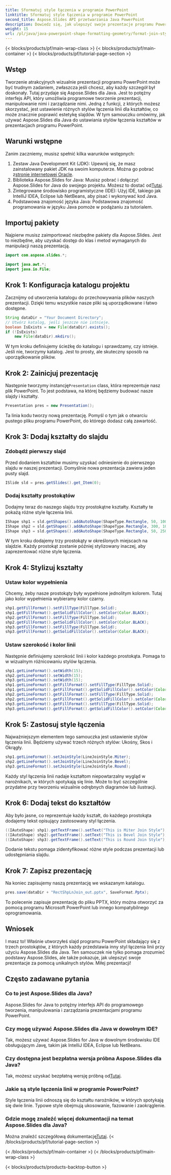 ```yaml
---
title: Sformatuj style łączenia w programie PowerPoint
linktitle: Sformatuj style łączenia w programie PowerPoint
second_title: Aspose.Slides API przetwarzania Java PowerPoint
description: Dowiedz się, jak ulepszyć swoje prezentacje programu PowerPoint, ustawiając różne style łączenia linii dla kształtów za pomocą Aspose.Slides dla Java. Postępuj zgodnie z naszym przewodnikiem krok po kroku.
weight: 15
url: /pl/java/java-powerpoint-shape-formatting-geometry/format-join-styles-powerpoint/
---
```


{< blocks/products/pf/main-wrap-class >}
{< blocks/products/pf/main-container >}
{< blocks/products/pf/tutorial-page-section >}

## Wstęp
Tworzenie atrakcyjnych wizualnie prezentacji programu PowerPoint może być trudnym zadaniem, zwłaszcza jeśli chcesz, aby każdy szczegół był doskonały. Tutaj przydaje się Aspose.Slides dla Java. Jest to potężny interfejs API, który umożliwia programowe tworzenie prezentacji, manipulowanie nimi i zarządzanie nimi. Jedną z funkcji, z których możesz skorzystać, jest ustawienie różnych stylów łączenia linii dla kształtów, co może znacznie poprawić estetykę slajdów. W tym samouczku omówimy, jak używać Aspose.Slides dla Java do ustawiania stylów łączenia kształtów w prezentacjach programu PowerPoint. 
## Warunki wstępne
Zanim zaczniemy, musisz spełnić kilka warunków wstępnych:
1.  Zestaw Java Development Kit (JDK): Upewnij się, że masz zainstalowany pakiet JDK na swoim komputerze. Można go pobrać z[stronie internetowej Oracle](https://www.oracle.com/java/technologies/javase-jdk11-downloads.html).
2.  Biblioteka Aspose.Slides for Java: Musisz pobrać i dołączyć Aspose.Slides for Java do swojego projektu. Możesz to dostać od[Tutaj](https://releases.aspose.com/slides/java/).
3. Zintegrowane środowisko programistyczne (IDE): Użyj IDE, takiego jak IntelliJ IDEA, Eclipse lub NetBeans, aby pisać i wykonywać kod Java.
4. Podstawowa znajomość języka Java: Podstawowa znajomość programowania w języku Java pomoże w podążaniu za tutorialem.
## Importuj pakiety
Najpierw musisz zaimportować niezbędne pakiety dla Aspose.Slides. Jest to niezbędne, aby uzyskać dostęp do klas i metod wymaganych do manipulacji naszą prezentacją.
```java
import com.aspose.slides.*;

import java.awt.*;
import java.io.File;
```
## Krok 1: Konfiguracja katalogu projektu
Zacznijmy od utworzenia katalogu do przechowywania plików naszych prezentacji. Dzięki temu wszystkie nasze pliki są uporządkowane i łatwo dostępne.
```java
String dataDir = "Your Document Directory";
// Utwórz katalog, jeśli jeszcze nie istnieje.
boolean IsExists = new File(dataDir).exists();
if (!IsExists)
    new File(dataDir).mkdirs();
```
W tym kroku definiujemy ścieżkę do katalogu i sprawdzamy, czy istnieje. Jeśli nie, tworzymy katalog. Jest to prosty, ale skuteczny sposób na uporządkowanie plików.
## Krok 2: Zainicjuj prezentację
 Następnie tworzymy instancję`Presentation` class, która reprezentuje nasz plik PowerPoint. To jest podstawa, na której będziemy budować nasze slajdy i kształty.
```java
Presentation pres = new Presentation();
```
Ta linia kodu tworzy nową prezentację. Pomyśl o tym jak o otwarciu pustego pliku programu PowerPoint, do którego dodasz całą zawartość.
## Krok 3: Dodaj kształty do slajdu
### Zdobądź pierwszy slajd
Przed dodaniem kształtów musimy uzyskać odniesienie do pierwszego slajdu w naszej prezentacji. Domyślnie nowa prezentacja zawiera jeden pusty slajd.
```java
ISlide sld = pres.getSlides().get_Item(0);
```
### Dodaj kształty prostokątów
Dodajmy teraz do naszego slajdu trzy prostokątne kształty. Kształty te pokażą różne style łączenia linii.
```java
IShape shp1 = sld.getShapes().addAutoShape(ShapeType.Rectangle, 50, 100, 150, 75);
IShape shp2 = sld.getShapes().addAutoShape(ShapeType.Rectangle, 300, 100, 150, 75);
IShape shp3 = sld.getShapes().addAutoShape(ShapeType.Rectangle, 50, 250, 150, 75);
```
W tym kroku dodajemy trzy prostokąty w określonych miejscach na slajdzie. Każdy prostokąt zostanie później stylizowany inaczej, aby zaprezentować różne style łączenia.
## Krok 4: Stylizuj kształty
### Ustaw kolor wypełnienia
Chcemy, żeby nasze prostokąty były wypełnione jednolitym kolorem. Tutaj jako kolor wypełnienia wybieramy kolor czarny.
```java
shp1.getFillFormat().setFillType(FillType.Solid);
shp1.getFillFormat().getSolidFillColor().setColor(Color.BLACK);
shp2.getFillFormat().setFillType(FillType.Solid);
shp2.getFillFormat().getSolidFillColor().setColor(Color.BLACK);
shp3.getFillFormat().setFillType(FillType.Solid);
shp3.getFillFormat().getSolidFillColor().setColor(Color.BLACK);
```
### Ustaw szerokość i kolor linii
Następnie definiujemy szerokość linii i kolor każdego prostokąta. Pomaga to w wizualnym różnicowaniu stylów łączenia.
```java
shp1.getLineFormat().setWidth(15);
shp2.getLineFormat().setWidth(15);
shp3.getLineFormat().setWidth(15);
shp1.getLineFormat().getFillFormat().setFillType(FillType.Solid);
shp1.getLineFormat().getFillFormat().getSolidFillColor().setColor(Color.BLUE);
shp2.getLineFormat().getFillFormat().setFillType(FillType.Solid);
shp2.getLineFormat().getFillFormat().getSolidFillColor().setColor(Color.BLUE);
shp3.getLineFormat().getFillFormat().setFillType(FillType.Solid);
shp3.getLineFormat().getFillFormat().getSolidFillColor().setColor(Color.BLUE);
```
## Krok 5: Zastosuj style łączenia
Najważniejszym elementem tego samouczka jest ustawienie stylów łączenia linii. Będziemy używać trzech różnych stylów: Ukośny, Skos i Okrągły.
```java
shp1.getLineFormat().setJoinStyle(LineJoinStyle.Miter);
shp2.getLineFormat().setJoinStyle(LineJoinStyle.Bevel);
shp3.getLineFormat().setJoinStyle(LineJoinStyle.Round);
```
Każdy styl łączenia linii nadaje kształtom niepowtarzalny wygląd w narożnikach, w których spotykają się linie. Może to być szczególnie przydatne przy tworzeniu wizualnie odrębnych diagramów lub ilustracji.
## Krok 6: Dodaj tekst do kształtów
Aby było jasne, co reprezentuje każdy kształt, do każdego prostokąta dodajemy tekst opisujący zastosowany styl łączenia.
```java
((IAutoShape) shp1).getTextFrame().setText("This is Miter Join Style");
((IAutoShape) shp2).getTextFrame().setText("This is Bevel Join Style");
((IAutoShape) shp3).getTextFrame().setText("This is Round Join Style");
```
Dodanie tekstu pomaga zidentyfikować różne style podczas prezentacji lub udostępniania slajdu.
## Krok 7: Zapisz prezentację
Na koniec zapisujemy naszą prezentację we wskazanym katalogu.
```java
pres.save(dataDir + "RectShpLnJoin_out.pptx", SaveFormat.Pptx);
```
To polecenie zapisuje prezentację do pliku PPTX, który można otworzyć za pomocą programu Microsoft PowerPoint lub innego kompatybilnego oprogramowania.
## Wniosek
I masz to! Właśnie utworzyłeś slajd programu PowerPoint składający się z trzech prostokątów, z których każdy przedstawia inny styl łączenia linii przy użyciu Aspose.Slides dla Java. Ten samouczek nie tylko pomaga zrozumieć podstawy Aspose.Slides, ale także pokazuje, jak ulepszyć swoje prezentacje za pomocą unikalnych stylów. Miłej prezentacji!
## Często zadawane pytania
### Co to jest Aspose.Slides dla Java?
Aspose.Slides for Java to potężny interfejs API do programowego tworzenia, manipulowania i zarządzania prezentacjami programu PowerPoint.
### Czy mogę używać Aspose.Slides dla Java w dowolnym IDE?
Tak, możesz używać Aspose.Slides for Java w dowolnym środowisku IDE obsługującym Javę, takim jak IntelliJ IDEA, Eclipse lub NetBeans.
### Czy dostępna jest bezpłatna wersja próbna Aspose.Slides dla Java?
 Tak, możesz uzyskać bezpłatną wersję próbną od[Tutaj](https://releases.aspose.com/).
### Jakie są style łączenia linii w programie PowerPoint?
Style łączenia linii odnoszą się do kształtu narożników, w których spotykają się dwie linie. Typowe style obejmują ukosowanie, fazowanie i zaokrąglenie.
### Gdzie mogę znaleźć więcej dokumentacji na temat Aspose.Slides dla Java?
 Można znaleźć szczegółową dokumentację[Tutaj](https://reference.aspose.com/slides/java/).
{< /blocks/products/pf/tutorial-page-section >}

{< /blocks/products/pf/main-container >}
{< /blocks/products/pf/main-wrap-class >}

{< blocks/products/products-backtop-button >}
